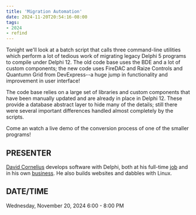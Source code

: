 ```yaml
---
title: 'Migration Automation'
date: 2024-11-20T20:54:16-08:00
tags: 
- 2024
- refind
---
```


Tonight we'll look at a batch script that calls three command-line utilities which perform a lot of tedious work of migrating legacy Delphi 5 programs to compile under Delphi 12. The old code base uses the BDE and a lot of custom components; the new code uses FireDAC and Raize Controls and Quantumn Grid from DevExpress--a huge jump in functionality and improvement in user interface!

<!--more-->

The  code base relies on a large set of libraries and custom components that have been manually updated and are already in place in Delphi 12. These provide a database abstract layer to hide many of the details; still there were several important differences handled almost completely by the scripts.

Come an watch a live demo of the conversion process of one of the smaller programs!

## PRESENTER ##

[David Cornelius](https://corneliusconcepts.tech/aboutme) develops software with Delphi, both at his full-time [job](https://www.cascadegovsoftware.com) and in his own [business](https://corneliusconcepts.com). He also builds websites and dabbles with Linux.

## DATE/TIME ##

Wednesday, November 20, 2024
6:00 - 8:00 PM
